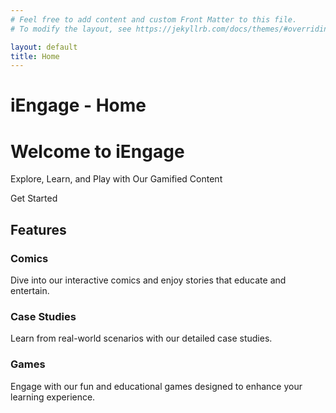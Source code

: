 ```yaml
---
# Feel free to add content and custom Front Matter to this file.
# To modify the layout, see https://jekyllrb.com/docs/themes/#overriding-theme-defaults

layout: default
title: Home
---
```

# iEngage - Home

# Welcome to iEngage
Explore, Learn, and Play with Our Gamified Content

Get Started <!-- Call to Action Button -->

## Features
### Comics
Dive into our interactive comics and enjoy stories that educate and entertain.

### Case Studies
Learn from real-world scenarios with our detailed case studies.

### Games
Engage with our fun and educational games designed to enhance your learning experience.

